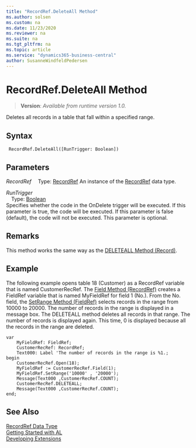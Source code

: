 ```yaml
---
title: "RecordRef.DeleteAll Method"
ms.author: solsen
ms.custom: na
ms.date: 11/23/2020
ms.reviewer: na
ms.suite: na
ms.tgt_pltfrm: na
ms.topic: article
ms.service: "dynamics365-business-central"
author: SusanneWindfeldPedersen
---
```

[//]: # (START>DO_NOT_EDIT)
[//]: # (IMPORTANT:Do not edit any of the content between here and the END>DO_NOT_EDIT.)
[//]: # (Any modifications should be made in the .xml files in the ModernDev repo.)
# RecordRef.DeleteAll Method
> **Version**: _Available from runtime version 1.0._

Deletes all records in a table that fall within a specified range.


## Syntax
```
 RecordRef.DeleteAll([RunTrigger: Boolean])
```
## Parameters
*RecordRef*
&emsp;Type: [RecordRef](recordref-data-type.md)
An instance of the [RecordRef](recordref-data-type.md) data type.

*RunTrigger*  
&emsp;Type: [Boolean](../boolean/boolean-data-type.md)  
Specifies whether the code in the OnDelete trigger will be executed. If this parameter is true, the code will be executed. If this parameter is false (default), the code will not be executed. This parameter is optional.  



[//]: # (IMPORTANT: END>DO_NOT_EDIT)

## Remarks  
 This method works the same way as the [DELETEALL Method \(Record\)](../../methods/devenv-deleteall-method-record.md).  
  
## Example  
 The following example opens table 18 \(Customer\) as a RecordRef variable that is named CustomerRecRef. The [Field Method \(RecordRef\)](recordref-field-method.md) creates a FieldRef variable that is named MyFieldRef for field 1 \(No.\). From the No. field, the [SetRange Method \(FieldRef\)](../fieldref/fieldref-setrange-method.md) selects records in the range from 10000 to 20000. The number of records in the range is displayed in a message box. The DELETEALL method deletes all records in that range. The number of records is displayed again. This time, 0 is displayed because all the records in the range are deleted.
 
```  
var
    MyFieldRef: FieldRef;
    CustomerRecRef: RecordRef;
    Text000: Label 'The number of records in the range is %1.;
begin 
    CustomerRecRef.Open(18);  
    MyFieldRef := CustomerRecRef.Field(1);  
    MyFieldRef.SetRange('10000' , '20000');  
    Message(Text000 ,CustomerRecRef.COUNT);  
    CustomerRecRef.DELETEALL;  
    Message(Text000 ,CustomerRecRef.COUNT);  
end;
```  
  

## See Also
[RecordRef Data Type](recordref-data-type.md)  
[Getting Started with AL](../../devenv-get-started.md)  
[Developing Extensions](../../devenv-dev-overview.md)